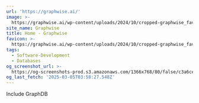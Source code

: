 ```yaml
---
url: 'https://graphwise.ai/'
image: >-
  https://graphwise.ai/wp-content/uploads/2024/10/cropped-graphwise_favicon-180x180.png
site_name: Graphwise
title: Home - Graphwise
favicon: >-
  https://graphwise.ai/wp-content/uploads/2024/10/cropped-graphwise_favicon-192x192.png
tags:
  - Software-Development
  - Databases
og_screenshot_url: >-
  https://og-screenshots-prod.s3.amazonaws.com/1366x768/80/false/c3a6ce344ab345ea66d0eeef03b39b2cd08478f05035e8632e1afe98ac2cae35.jpeg
og_last_fetch: '2025-03-05T03:58:27.548Z'
---
```

Include GraphDB
